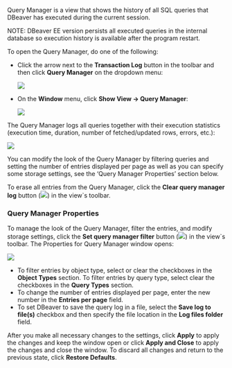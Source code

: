 Query Manager is a view that shows the history of all SQL queries that DBeaver has executed during the current session.

NOTE: DBeaver EE version persists all executed queries in the internal database so execution history is available after the program restart.

To open the Query Manager, do one of the following:
* Click the arrow next to the **Transaction Log** button in the toolbar and then click **Query Manager** on the dropdown menu:

  ![](images/ug/Query-Manager-open.png)

* On the **Window** menu, click **Show View -> Query Manager**:

  ![](images/ug/Query-Mmanager-open-menu.png)

The Query Manager logs all queries together with their execution statistics (execution time, duration, number of fetched/updated rows, errors, etc.):

![](images/ug/Query-Manager.png)

You can modify the look of the Query Manager by filtering queries and setting the number of entries displayed per page as well as you can specify some storage settings, see the ‘Query Manager Properties’ section below.

To erase all entries from the Query Manager, click the **Clear query manager log** button (![](images/ug/Clear-log-button.png)) in the view`s toolbar.

### Query Manager Properties
To manage the look of the Query Manager, filter the entries, and modify storage settings, click the **Set query manager filter** button (![](images/ug/Filter-button.png)) in the view`s toolbar. The Properties for Query Manager window opens:

![](images/ug/Query-Manager-properties.png)

* To filter entries by object type, select or clear the checkboxes in the **Object Types** section. To filter entries by query type, select clear the checkboxes in the **Query Types** section.
* To change the number of entries displayed per page, enter the new number in the **Entries per page** field.
* To set DBeaver to save the query log in a file, select the **Save log to file(s)** checkbox and then specify the file location in the **Log files folder** field.

After you make all necessary changes to the settings, click **Apply** to apply the changes and keep the window open or click **Apply and Close** to apply the changes and close the window. To discard all changes and return to the previous state, click **Restore Defaults**. 
